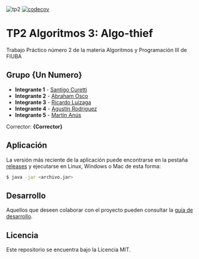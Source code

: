 ![tp2](https://github.com/martinanus/algo3_tp2/actions/workflows/build.yml/badge.svg) [![codecov](https://codecov.io/gh/martinanus/algo3_tp2/branch/master/graph/badge.svg)](https://codecov.io/gh/martinanus/algo3_tp2)

# TP2 Algoritmos 3: Algo-thief 

Trabajo Práctico número 2 de la materia Algoritmos y Programación III de FIUBA

## Grupo {Un Numero}

* **Integrante 1** - [Santigo Curetti](https://github.com/SantiC8)
* **Integrante 2** - [Abraham Osco](https://github.com/AbrahamOsco)
* **Integrante 3** - [Ricardo Luizaga ](https://github.com/rluizaga)
* **Integrante 4** - [Agustín Rodriguez ](https://github.com/agrodriguez98)
* **Integrante 5** - [Martín Anús](https://github.com/martinanus)

Corrector: **{Corrector}**

## Aplicación

La versión más reciente de la aplicación puede encontrarse en la pestaña [releases](https://github.com/fiuba/algo3_proyecto_base_tp2/releases/latest) y ejecutarse en Linux, Windows o Mac de esta forma:

```bash
$ java -jar <archivo.jar>
```

## Desarrollo

Aquellos que deseen colaborar con el proyecto pueden consultar la [guía de desarrollo](./docs/Desarrollo.md).

## Licencia

Este repositorio se encuentra bajo la Licencia MIT.
